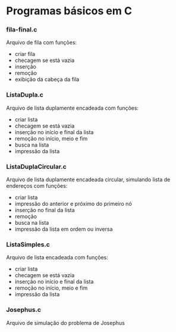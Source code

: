 # Programas básicos em C

### fila-final.c 
Arquivo de fila com funções:
- criar fila
- checagem se está vazia
- inserção
- remoção
- exibição da cabeça da fila

### ListaDupla.c 
Arquivo de lista duplamente encadeada com funções:
- criar lista
- checagem se está vazia
- inserção no início e final da lista
- remoção no início, meio e fim
- busca na lista
- impressão da lista

### ListaDuplaCircular.c 
Arquivo de lista duplamente encadeada circular, simulando lista de endereços com funções:
- criar lista
- impressão do anterior e próximo do primeiro nó
- inserção no final da lista
- remoção
- busca na lista
- impressão da lista em ordem ou inversa

### ListaSimples.c 
Arquivo de lista encadeada com funções:
- criar lista
- checagem se está vazia
- inserção no início e final da lista
- remoção no início, meio e fim
- impressão da lista

### Josephus.c 
Arquivo de simulação do problema de Josephus

